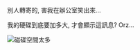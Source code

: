 別人轉寄的, 害我在辦公室笑出來...

我的硬碟到底要加多大, 才會顯示這訊息? Orz...

![磁碟空間太多](/images/2006-02-14-hard-disk-space-message-question/磁碟空間太多.jpg)